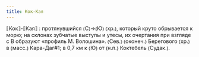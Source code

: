 ```yaml
---
title: Кок-Кая
---
```


⟦Кок⟧-⟦Кая⟧
: протянувшийся ⦅С⦆→⦅Ю⦆ ⦅хр.⦆, который круто обрывается к морю; на склонах зубчатые выступы и утесы, их очертания при взгляде с В образуют «профиль М. Волошина». ⦅Сев.⦆ ⦅оконеч.⦆ Берегового ⦅хр.⦆ в ⦅масс.⦆ Кара-Даг#1; в 0,7 км к ⦅Ю⦆ от ⦅н.п.⦆ Коктебель ⦅Судак.⦆.
